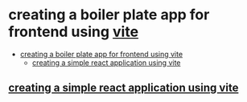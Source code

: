 # creating a boiler plate app for frontend using [vite](https://vitejs.dev/)

- [creating a boiler plate app for frontend using vite](#creating-a-boiler-plate-app-for-frontend-using-vite)
  - [creating a simple react application using vite](#creating-a-simple-react-application-using-vite)

## [creating a simple react application using vite](docs/app-creation.md)

